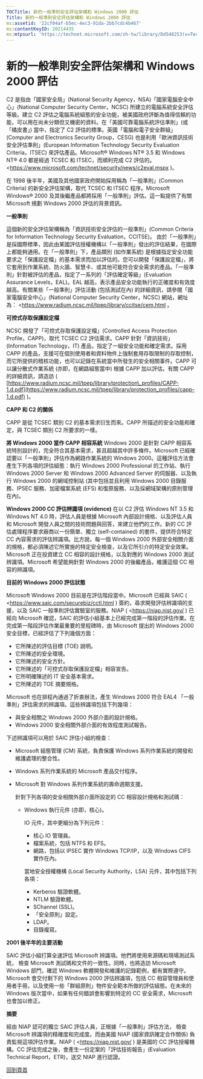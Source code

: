 ```yaml
---
TOCTitle: 新的一般準則安全評估架構和 Windows 2000 評估
Title: 新的一般準則安全評估架構和 Windows 2000 評估
ms:assetid: '22cf04af-b5ec-4ec3-91da-2bb7cdc4b467'
ms:contentKeyID: 20214435
ms:mtpsurl: 'https://technet.microsoft.com/zh-tw/library/Dd548253(v=TechNet.10)'
---
```


新的一般準則安全評估架構和 Windows 2000 評估
============================================

C2 是指由「國家安全局」(National Security Agency，NSA)「國家電腦安全中心」(National Computer Security Center，NCSC) 所建立的電腦系統安全評估等級。建立 C2 評估之電腦系統組態的安全功能，被美國政府評斷為值得信賴的功能，可以用在尚未分類但又機密的資料。在「美國可靠電腦系統評估準則」(或「橘皮書」) 當中，指定了 C2 評估的標準。英國「電腦和電子安全群組」(Computer and Electronics Security Group，CESG) 也是利用「歐洲資訊技術安全評估準則」(European Information Technology Security Evaluation Criteria，ITSEC) 來評估產品。Microsoft® Windows NT® 3.5 和 Windows NT® 4.0 都是經過 TCSEC 和 ITSEC，而順利完成 C2 評估的。 <https://www.microsoft.com/technet/security/news/c2eval.mspx   )。

在 1998 後半年，美國及其他國家政府開始採用稱為「一般準則」(Common Criteria) 的新安全評估架構，取代 TCSEC 和 ITSEC 程序。Microsoft Windows® 2000 及其後繼產品都將採用「一般準則」評估。這一點提供了有關 Microsoft 規劃 Windows 2000 評估的背景資訊。

**一般準則**

這個新的安全評估架構稱為「資訊技術安全評估的一般準則」(Common Criteria for Information Technology Security Evaluation，CCITSE)。 由於「一般準則」是採國際標準，因此由某國評估授權機構以「一般準則」發出的評估結果，在國際上都能夠通用。在「一般準則」下，產品類別 (如作業系統) 是根據指定安全功能要求之「保護設定檔」的基本需求而加以評估的。您可以開發「保護設定檔」，將它套用到作業系統、防火牆、智慧卡、或其他可能符合安全需求的產品。「一般準則」針對被評估的產品，指定了一系列的「評估確定等級」(Evaluation Assurance Levels，EAL)。EAL 越高，表示產品安全功能執行的正確度和有效度越高。有關某些「一般準則」評估活動 (包括測試在內) 的詳細資訊，請參閱「國家電腦安全中心」(National Computer Security Center，NCSC) 網站，網址為： <https://www.radium.ncsc.mil/tpep/library/ccitse/cem.html   。

**可控式存取保護設定檔**

NCSC 開發了「可控式存取保護設定檔」(Controlled Access Protection Profile，CAPP)，取代 TCSEC C2 評估需求。CAPP 針對「資訊技術」(Information Technology，IT) 產品，指定了一組安全功能和確定需求。採用 CAPP 的產品，支援可在個別使用者和資料物件上強制套用存取限制的存取控制，而它所提供的稽核功能，也可以記錄在系統當中所發生的安全相關事件。CAPP 可以讓分散式作業系統 (亦即，在網路組態當中) 根據 CAPP 加以評估。有關 CAPP 的詳細資訊，請造訪 ( [https://www.radium.ncsc.mil/tpep/library/protection\_profiles/CAPP-1.d.pdf](https://www.radium.ncsc.mil/tpep/library/protection_profiles/capp-1.d.pdf) )。 

**CAPP 和 C2 的關係**

CAPP 是從 TCSEC 類別 C2 的基本需求衍生而來。CAPP 所描述的安全功能和確定，與 TCSEC 類別 C2 所要求的一樣。

**將 Windows 2000 當作 CAPP 相容系統**
Windows 2000 是針對 CAPP 相容系統特別設計的，完全符合其基本需求，甚且超越其中許多條件。Microsoft 已經確認要以「一般準則」評估作為網路作業系統的 Windows 2000。這種評估方法會產生下列各項的評估組態：執行 Windows 2000 Professional 的工作站、執行 Windows 2000 Server 和 Windows 2000 Advanced Server 的伺服器、以及執行 Windows 2000 的網域控制站 (其中包括並且利用 Windows 2000 目錄服務、IPSEC 服務、加密檔案系統 (EFS) 和復原服務、以及採網域架構的原則管理在內)。 

**Windows 2000 CC 評估辨識項 (evidence)**
在以 C2 評估 Windows NT 3.5 和 Windows NT 4.0 時，評估人員是根據 Microsoft 內部設計規格、以及評估人員和 Microsoft 開發人員之間的技術問題與回答，來建立他們的工作。新的 CC 評估處理程序要求廠商以一份簡單、獨立 (self-contained) 的套件，提供符合特定 CC 內容需求的評估辨識項。比方說，每一個 Windows 2000 外部安全相關介面的規格，都必須陳述它所實施的特定安全檢查，以及它所引介的特定安全效果。Microsoft 正在投資建立 CC 相容的設計規格，以及對應的 Windows 2000 測試辨識項。Microsoft 希望能夠針對 Windows 2000 的後繼產品，維護這個 CC 相容的辨識項。

**目前的 Windows 2000 評估狀態**

Microsoft Windows 2000 目前是在評估階段當中。Microsoft 已經與 SAIC ( <https://www.saic.com/securebiz/cctl.html   ) 簽約，尋求開發評估辨識項的支援，以及 SAIC 一般準則評估實驗室的服務。NIAP ( <https://niap.nist.gov/   ) 已經向 Microsoft 確認，SAIC 的評估小組基本上已經完成第一階段的評估作業。在完成第一階段評估作業最重要的里程碑時，由 Microsoft 提出的 Windows 2000 安全目標，已經評估了下列幾個方面：

-   它所陳述的評估目標 (TOE) 說明。
-   它所陳述的安全環境。
-   它所陳述的安全方針。
-   它所陳述的「可控式存取保護設定檔」相容宣告。
-   它所明確陳述的 IT 安全基本需求。
-   它所陳述的 TOE 摘要規格。

Microsoft 也在排程內通過了折衷辦法，產生 Windows 2000 符合 EAL4 「一般準則」評估需求的辨識項。這些辨識項包括下列幾項：

-   與安全相關之 Windows 2000 外部介面的設計規格。
-   Windows 2000 安全相關外部介面的有效程度測試報告。

下述辨識項可以用於 SAIC 評估小組的檢查：

-   Microsoft 組態管理 (CM) 系統，負責保護 Windows 系列作業系統的開發和維護處理的整合性。
-   Windows 系列作業系統的 Microsoft 產品交付程序。
-   Microsoft 對 Windows 系列作業系統的壽命週期支援。

    針對下列各項的安全相關外部介面所設定的 CC 相容設計規格和測試碼：

    -   Windows 執行元件 (亦即，核心)。

        IO 元件，其中更細分為下列元件：

        -   核心 IO 管理員。
        -   檔案系統，包括 NTFS 和 EFS。
        -   網路，包括以 IPSEC 實作 Windows TCP/IP，以及 Windows CIFS 實作在內。

        當地安全授權機構 (Local Security Authority，LSA) 元件，其中包括下列各項：

        -   Kerberos 驗證軟體。
        -   NTLM 驗證軟體。
        -   SChannel (SSL)。
        -   「安全原則」設定。
        -   LDAP。
        -   目錄複寫。

**2001 後半年的主要活動**

SAIC 評估小組打算全速評估 Microsoft 辨識項。他們將使用來源碼和現場測試系統， 檢查 Microsoft 測試碼和文件的一致性。同時，也將造訪 Microsoft Windows 部門，確認 Windows 軟體開發和維護的記錄範例，都有實際遵守。Microsoft 會交付剩下的 Windows 2000 評估辨識項，包括 CC 相容管理員和使用者手冊，以及使用一些「群組原則」物件安全範本所做的評估組態。在未來的 Windows 版次當中，如果有任何錯誤會影響到特定的 CC 安全需求，Microsoft 也會加以修正。

**摘要**

經由 NIAP 認可的獨立 SAIC 評估人員，正根據「一般準則」評估方法， 檢查 Microsoft 辨識項的精確度和完成度。而由美國 NIAP (國家資訊確定合作關係) 負責監視這項評估作業。NIAP ( <https://niap.nist.gov/   ) 是美國的 CC 評估授權機構。CC 評估完成之後，會產生一份定案的「評估技術報告」(Evaluation Technical Report，ETR)，送交 NIAP 進行認證。

[](#mainsection)[回到頁首](#mainsection)
